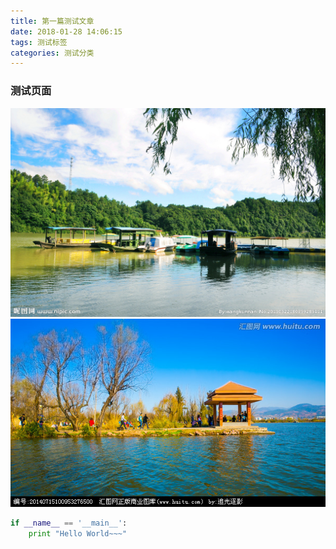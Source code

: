 ```yaml
---
title: 第一篇测试文章
date: 2018-01-28 14:06:15
tags: 测试标签
categories: 测试分类
---
```


### 测试页面
![](../images/test.jpg)
![](../images/test_1.jpg)

```python
if __name__ == '__main__':
    print "Hello World~~~"
```